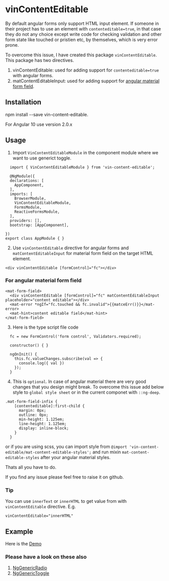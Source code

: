 # vinContentEditable

By default angular forms only support HTML input element. If someone in their project has to use an element with `contenteditable=true`, in that case they do not any choice except write code for checking validation and other form state like touched or pristien etc, by themselves, which is very error prone.

To overcome this issue, I have created this package `vinContentEditable`. This package has two directives.

1. vinContentEditable: used for adding support for `contenteditable=true` with angular forms.
2. matContentEditableInput: used for adding support for [angular material form field](https://material.angular.io/components/form-field/overview).

## Installation

npm install --save vin-content-editable.

For Angular 10 use version 2.0.x

## Usage

1. Import `VinContentEditableModule` in the component module where we want to use generict toggle.
```
  import { VinContentEditableModule } from 'vin-content-editable';

  @NgModule({
  declarations: [
    AppComponent,
  ],
  imports: [
    BrowserModule,
    VinContentEditableModule,
    FormsModule,
    ReactiveFormsModule,
  ],
  providers: [],
  bootstrap: [AppComponent],

})
export class AppModule { }
```

2. Use `vinContentEditable` directive for angular forms and `matContentEditableInput` for material form field on the target HTML element.

```
<div vinContentEditable [formControl]="fc"></div>
```

### For angular material form field

```
<mat-form-field>
  <div vinContentEditable [formControl]="fc" matContentEditableInput placeholder="content editable"></div>
  <mat-error *ngIf="fc.touched && fc.invalid">{{matceErr()}}</mat-error>
  <mat-hint>content editable field</mat-hint>
</mat-form-field>
```

3. Here is the type script file code 

```
  fc = new FormControl('form control', Validators.required);

  constructor() { }

  ngOnInit() {
    this.fc.valueChanges.subscribe(val => {
      console.log({ val })
    });
  }
```

4. This is `optional`. In case of angular material there are very good changes that you design might break. To overcome this issue add below style to `global style sheet` or in the current componet with `::ng-deep`. 

```
.mat-form-field-infix {
    [contenteditable]:first-child {
      margin: 0px;
      outline: 0px;
      min-height: 1.125em;
      line-height: 1.125em;
      display: inline-block;
    }
  }
```

or if you are using scss, you can import style from `@import 'vin-content-editable/mat-content-editable-styles';` and run mixin `mat-content-editable-styles` after your angular material styles.

Thats all you have to do.

If you find any issue please feel free to raise it on github.

### Tip
You can use `innerText` or `innerHTML` to get value from with `vinContentEditable` directive. E.g. 
```
vinContentEditable="innerHTML"
```

## Example
Here is the [Demo](https://stackblitz.com/edit/ng-content-editable)



### Please have a look on these also
1. [NgGenericRadio](https://www.npmjs.com/package/ng-generic-radio)
2. [NgGenericToggle](https://www.npmjs.com/package/ng-generic-toggle)